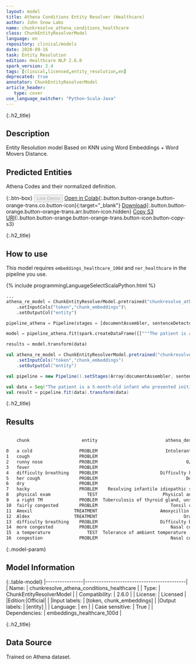 ```yaml
---
layout: model
title: Athena Conditions Entity Resolver (Healthcare)
author: John Snow Labs
name: chunkresolve_athena_conditions_healthcare
class: ChunkEntityResolverModel
language: en
repository: clinical/models
date: 2020-09-16
task: Entity Resolution
edition: Healthcare NLP 2.6.0
spark_version: 2.4
tags: [clinical,licensed,entity_resolution,en]
deprecated: true
annotator: ChunkEntityResolverModel
article_header:
   type: cover
use_language_switcher: "Python-Scala-Java"
---
```


{:.h2_title}
## Description
Entity Resolution model Based on KNN using Word Embeddings + Word Movers Distance.


## Predicted Entities
Athena Codes and their normalized definition.

{:.btn-box}
<button class="button button-orange" disabled>Live Demo</button>
[Open in Colab](https://colab.research.google.com/github/JohnSnowLabs/spark-nlp-workshop/blob/master/tutorials/Certification_Trainings/Healthcare/3.Clinical_Entity_Resolvers.ipynb){:.button.button-orange.button-orange-trans.co.button-icon}{:target="_blank"}
[Download](https://s3.amazonaws.com/auxdata.johnsnowlabs.com/clinical/models/chunkresolve_athena_conditions_healthcare_en_2.6.0_2.4_1600265258887.zip){:.button.button-orange.button-orange-trans.arr.button-icon.hidden}
[Copy S3 URI](s3://auxdata.johnsnowlabs.com/clinical/models/chunkresolve_athena_conditions_healthcare_en_2.6.0_2.4_1600265258887.zip){:.button.button-orange.button-orange-trans.button-icon.button-copy-s3}

{:.h2_title}
## How to use
This model requires `embeddings_healthcare_100d` and `ner_healthcare` in the pipeline you use.

<div class="tabs-box" markdown="1">

{% include programmingLanguageSelectScalaPython.html %}

```python
...
athena_re_model = ChunkEntityResolverModel.pretrained("chunkresolve_athena_conditions_healthcare","en","clinical/models")\
	.setInputCols("token","chunk_embeddings")\
	.setOutputCol("entity")

pipeline_athena = Pipeline(stages = [documentAssembler, sentenceDetector, tokenizer, word_embeddings, ner_model, ner_converter, chunk_embeddings, athena_re_model])

model = pipeline_athena.fit(spark.createDataFrame([["""The patient is a 5-month-old infant who presented initially on Monday with a cold, cough, and runny nose for 2 days. Mom states she had no fever. Her appetite was good but she was spitting up a lot. She had no difficulty breathing and her cough was described as dry and hacky. At that time, physical exam showed a right TM, which was red. Left TM was okay. She was fairly congested but looked happy and playful. She was started on Amoxil and Aldex and we told to recheck in 2 weeks to recheck her ear. Mom returned to clinic again today because she got much worse overnight. She was having difficulty breathing. She was much more congested and her appetite had decreased significantly today. She also spiked a temperature yesterday of 102.6 and always having trouble sleeping secondary to congestion."""]]).toDF("text"))

results = model.transform(data)
```

```scala
val athena_re_model = ChunkEntityResolverModel.pretrained("chunkresolve_athena_conditions_healthcare","en","clinical/models")
	.setInputCols("token","chunk_embeddings")
	.setOutputCol("entity")

val pipeline = new Pipeline().setStages(Array(documentAssembler, sentenceDetector, tokenizer, word_embeddings, ner_model, ner_converter, chunk_embeddings, athena_re_model))

val data = Seq("The patient is a 5-month-old infant who presented initially on Monday with a cold, cough, and runny nose for 2 days. Mom states she had no fever. Her appetite was good but she was spitting up a lot. She had no difficulty breathing and her cough was described as dry and hacky. At that time, physical exam showed a right TM, which was red. Left TM was okay. She was fairly congested but looked happy and playful. She was started on Amoxil and Aldex and we told to recheck in 2 weeks to recheck her ear. Mom returned to clinic again today because she got much worse overnight. She was having difficulty breathing. She was much more congested and her appetite had decreased significantly today. She also spiked a temperature yesterday of 102.6 and always having trouble sleeping secondary to congestion.").toDF("text")
val result = pipeline.fit(data).transform(data)
```
</div>

{:.h2_title}
## Results
```bash

    chunk                    entity                          athena_description  athena_code

0   a cold                  PROBLEM                          Intolerant of cold  4213725
1   cough                   PROBLEM                                       Cough  254761
2   runny nose              PROBLEM                                  O/E - nose  4156058
3   fever                   PROBLEM                                       Fever  437663
4   difficulty breathing    PROBLEM                        Difficulty breathing  4041664
5   her cough               PROBLEM                                  Does cough  4122567
6   dry                     PROBLEM                                    Dry eyes  4036620
7   hacky                   PROBLEM    Resolving infantile idiopathic scoliosis  44833868
8   physical exam              TEST                         Physical angioedema  37110554
9   a right TM              PROBLEM  Tuberculosis of thyroid gland, unspecified  44819346
10  fairly congested        PROBLEM                            Tonsil congested  4116401
11  Amoxil                TREATMENT                        Amoxycillin overdose  4173544
12  Aldex                 TREATMENT                                 Oral lesion  43530620
13  difficulty breathing    PROBLEM                        Difficulty breathing  4041664
14  more congested          PROBLEM                            Nasal congestion  4195085
15  a temperature              TEST  Tolerance of ambient temperature - finding  4271383
16  congestion              PROBLEM                            Nasal congestion  4195085
```

{:.model-param}
## Model Information

{:.table-model}
|----------------|-------------------------------------------|
| Name:           | chunkresolve_athena_conditions_healthcare |
| Type:    | ChunkEntityResolverModel                  |
| Compatibility:  | 2.6.0                                     |
| License:        | Licensed                                  |
|Edition:|Official|                                |
|Input labels:         | [token, chunk_embeddings]                   |
|Output labels:        | [entity]                                    |
| Language:       | en                                        |
| Case sensitive: | True                                      |
| Dependencies:  | embeddings_healthcare_100d                |

{:.h2_title}
## Data Source
Trained on Athena dataset.
